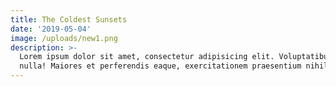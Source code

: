 ```yaml
---
title: The Coldest Sunsets
date: '2019-05-04'
image: /uploads/new1.png
description: >-
  Lorem ipsum dolor sit amet, consectetur adipisicing elit. Voluptatibus quia,
  nulla! Maiores et perferendis eaque, exercitationem praesentium nihil.
---
```


